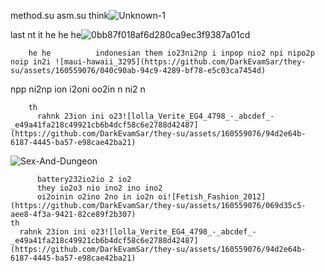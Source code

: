  method.su asm.su
 think![Unknown-1](https://github.com/DarkEvamSar/they-su/assets/160559076/22e3cc7d-f5ed-4f76-a10c-0413ddfb8243)

  last nt it  he he he![0bb87f018af6d280ca9ec3f9387a01cd](https://github.com/DarkEvamSar/they-su/assets/160559076/185c210a-d088-48d1-a100-da6a9fb8cd4e)

        he he          indonesian them io23ni2np i inpop nio2 npi nipo2p noip in2i ![maui-hawaii_3295](https://github.com/DarkEvamSar/they-su/assets/160559076/040c90ab-94c9-4289-bf78-e5c03ca7454d)
npp ni2np ion i2oni oo2in n ni2 n

        th
          rahnk 23ion ini o23![lolla_Verite_EG4_4798_-_abcdef_-_e49a41fa218c49921cb6b4dcf58c6e2788d42487](https://github.com/DarkEvamSar/they-su/assets/160559076/94d2e64b-6187-4445-ba57-e98cae42ba21)

![Sex-And-Dungeon](https://github.com/DarkEvamSar/they-su/assets/160559076/878f2258-f58f-4d63-8d5b-ad8cc648579b)

          battery232io2io 2 io2
          they io2o3 nio ino2 ino ino2
          oi2oinin o2ino 2no in io2n oi![Fetish_Fashion_2012](https://github.com/DarkEvamSar/they-su/assets/160559076/069d35c5-aee8-4f3a-9421-82ce89f2b307)
    th
      rahnk 23ion ini o23![lolla_Verite_EG4_4798_-_abcdef_-_e49a41fa218c49921cb6b4dcf58c6e2788d42487](https://github.com/DarkEvamSar/they-su/assets/160559076/94d2e64b-6187-4445-ba57-e98cae42ba21)
